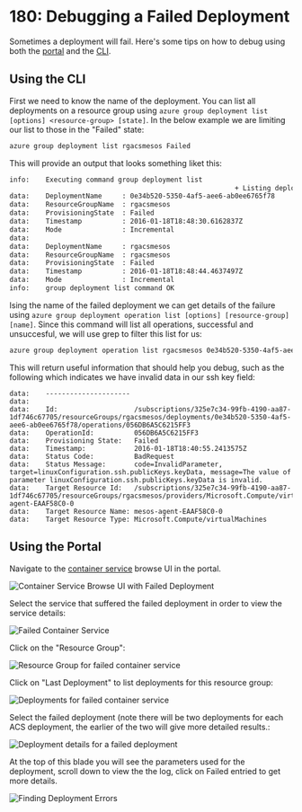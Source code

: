 # 180: Debugging a Failed Deployment

Sometimes a deployment will fail. Here's some tips on how to debug
using both the [portal](#using-the-portal) and the [CLI](#using-the-cli).

## Using the CLI

First we need to know the name of the deployment. You can list all
deployments on a resource group using `azure group deployment list [options]
<resource-group> [state]`. In the below example we are limiting our
list to those in the "Failed" state:

```bash
azure group deployment list rgacsmesos Failed
```

This will provide an output that looks something liket this:

```bash
info:    Executing command group deployment list
                                                        + Listing deployments
data:    DeploymentName     : 0e34b520-5350-4af5-aee6-ab0ee6765f78
data:    ResourceGroupName  : rgacsmesos
data:    ProvisioningState  : Failed
data:    Timestamp          : 2016-01-18T18:48:30.6162837Z
data:    Mode               : Incremental
data:
data:    DeploymentName     : rgacsmesos
data:    ResourceGroupName  : rgacsmesos
data:    ProvisioningState  : Failed
data:    Timestamp          : 2016-01-18T18:48:44.4637497Z
data:    Mode               : Incremental
info:    group deployment list command OK
```

Ising the name of the failed deployment we can get details of the
failure using `azure group deployment operation list [options]
[resource-group] [name]`. Since this command will list all operations,
successful and unsuccesful, we will use grep to filter this list for
us:

```bash
azure group deployment operation list rgacsmesos 0e34b520-5350-4af5-aee6-ab0ee6765f78 | grep -B 3 -A 7 Failed
```

This will return useful information that should help you debug, such
as the following which indicates we have invalid data in our ssh key
field:

```
data:    ---------------------
data:
data:    Id:                   /subscriptions/325e7c34-99fb-4190-aa87-1df746c67705/resourceGroups/rgacsmesos/deployments/0e34b520-5350-4af5-aee6-ab0ee6765f78/operations/056DB6A5C6215FF3
data:    OperationId:          056DB6A5C6215FF3
data:    Provisioning State:   Failed
data:    Timestamp:            2016-01-18T18:40:55.2413575Z
data:    Status Code:          BadRequest
data:    Status Message:       code=InvalidParameter, target=linuxConfiguration.ssh.publicKeys.keyData, message=The value of parameter linuxConfiguration.ssh.publicKeys.keyData is invalid.
data:    Target Resource Id:   /subscriptions/325e7c34-99fb-4190-aa87-1df746c67705/resourceGroups/rgacsmesos/providers/Microsoft.Compute/virtualMachines/mesos-agent-EAAF58C0-0
data:    Target Resource Name: mesos-agent-EAAF58C0-0
data:    Target Resource Type: Microsoft.Compute/virtualMachines
```

## Using the Portal

Navigate to the [container service](http://aka.ms/acsportal) browse UI in the portal. 

![Container Service Browse UI with Failed Deployment](images/180/browse_a_failed_deployment.png)

Select the service that suffered the failed deployment in order to view the service details:

![Failed Container Service](images/180/failed_service_details.png)

Click on the "Resource Group":

![Resource Group for failed container service](images/180/resource_group_for_failed_service.png)

Click on "Last Deployment" to list deployments for this resource group:

![Deployments for failed container service](images/180/deployments_for_failed_container_service.png)

Select the failed deployment (note there will be two deployments for
each ACS deployment, the earlier of the two will give more detailed
results.:

![Deployment details for a failed deployment](images/180/failed_deployment_details.png)

At the top of this blade you will see the parameters used for the
deployment, scroll down to view the the log, click on Failed entried
to get more details.

![Finding Deployment Errors](images/180/finding_deployment_errors.png)
